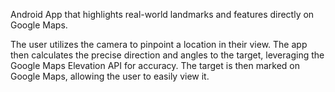 Android App that highlights real-world landmarks and features directly on Google Maps.

The user utilizes the camera to pinpoint a location in their view.
The app then calculates the precise direction and angles to the target, leveraging the Google Maps Elevation API for accuracy.
The target is then marked on Google Maps, allowing the user to easily view it.
